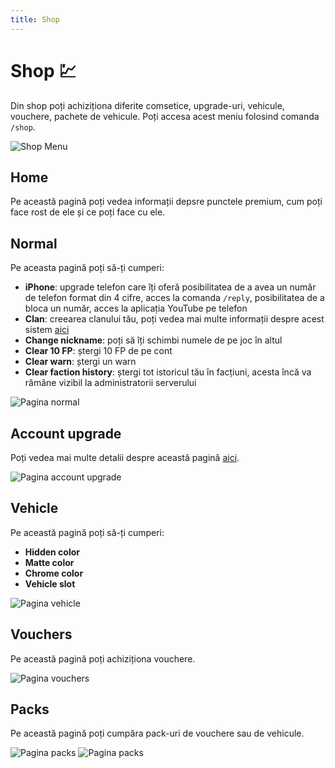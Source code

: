 ```yaml
---
title: Shop
---
```


# Shop 💹
Din shop poți achiziționa diferite comsetice, upgrade-uri, vehicule, vouchere, pachete de vehicule. Poți accesa acest meniu folosind comanda `/shop`.

![Shop Menu](https://i.imgur.com/OCXQUAc.png "Shop Menu")

## Home
Pe această pagină poți vedea informații depsre punctele premium, cum poți face rost de ele și ce poți face cu ele.

## Normal
Pe aceasta pagină poți să-ți cumperi:
- **iPhone**: upgrade telefon care îți oferă posibilitatea de a avea un număr de telefon format din 4 cifre, acces la comanda `/reply`, posibilitatea de a bloca un număr, acces la aplicația YouTube pe telefon
- **Clan**: creearea clanului tău, poți vedea mai multe informații despre acest sistem [aici](./clans.md)
- **Change nickname**: poți să îți schimbi numele de pe joc în altul
- **Clear 10 FP**: ștergi 10 FP de pe cont
- **Clear warn**: ștergi un warn
- **Clear faction history**: ștergi tot istoricul tău în facțiuni, acesta încă va rămâne vizibil la administratorii serverului

![Pagina normal](https://i.imgur.com/nYWbQcS.png "Pagina normal")

## Account upgrade
Poți vedea mai multe detalii despre această pagină [aici](./account%20upgrades/).

![Pagina account upgrade](https://i.imgur.com/gZJJ725.png "Pagina account upgrade")

## Vehicle
Pe această pagină poți să-ți cumperi:
- **Hidden color**
- **Matte color**
- **Chrome color**
- **Vehicle slot**

![Pagina vehicle](https://i.imgur.com/44E3fEF.png "Pagina vehicle")

## Vouchers
Pe această pagină poți achiziționa vouchere.

![Pagina vouchers](https://i.imgur.com/sUYdiDV.png "Pagina vouchers")

## Packs
Pe această pagină poți cumpăra pack-uri de vouchere sau de vehicule.

![Pagina packs](https://i.imgur.com/bJQ3APg.png "Pagina packs")
![Pagina packs](https://i.imgur.com/fIJjerH.png)
